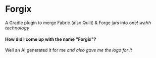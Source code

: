 # Forgix
A Gradle plugin to merge Fabric (also Quilt) &amp; Forge jars into one! 𝘸𝘢𝘩𝘩 𝘵𝘦𝘤𝘩𝘯𝘰𝘭𝘰𝘨𝘺

#### How did I come up with the name "Forgix"?
Well an AI generated it for me
_and also gave me the logo for it_
